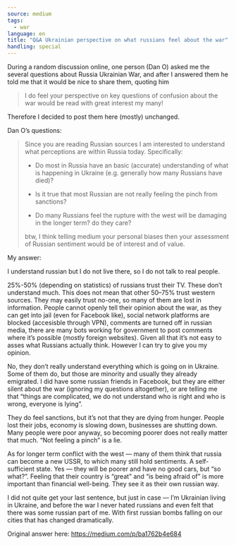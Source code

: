 ```yaml
---
source: medium
tags:
  - war
language: en
title: "Q&A Ukrainian perspective on what russians feel about the war"
handling: special
---
```


During a random discussion online, one person (Dan O) asked me the several questions about Russia Ukrainian War,
and after I answered them he told me that it would be nice to share them, quoting him

> I do feel your perspective on key questions of confusion about the war would be read with great interest my many!

Therefore I decided to post them here (mostly) unchanged.

Dan O’s questions:

> Since you are reading Russian sources I am interested to understand what perceptions are within Russia today. 
> Specifically:
> 
> - Do most in Russia have an basic (accurate) understanding of what is happening in Ukraine (e.g. 
> generally how many Russians have died)?
> 
> - Is it true that most Russian are not really feeling the pinch from sanctions?
> 
> - Do many Russians feel the rupture with the west will be damaging in the longer term? do they care?
> 
> btw, I think telling medium your personal biases then your assessment of Russian sentiment would be of interest and of value.

My answer:

I understand russian but I do not live there, so I do not talk to real people.

25%-50% (depending on statistics) of russians trust their TV. 
These don’t understand much. 
This does not mean that other 50–75% trust western sources. 
They may easily trust no-one, so many of them are lost in information. 
People cannot openly tell their opinion about the war, as they can get into jail (even for Facebook like), social network platforms are blocked (accesisble through VPN), comments are turned off in russian media, there are many bots working for government to post comments where it’s possible (mostly foreign websites). 
Given all that it’s not easy to asses what Russians actually think. 
However I can try to give you my opinion.

No, they don’t really understand everything which is going on in Ukraine. 
Some of them do, but those are minority and usually they already emigrated. 
I did have some russian friends in Facebook, but they are either silent about the war (ignoring my questions altogether), or are telling me that “things are complicated, we do not understand who is right and who is wrong, everyone is lying”.

They do feel sanctions, but it’s not that they are dying from hunger. 
People lost their jobs, economy is slowing down, businesses are shutting down. 
Many people were poor anyway, so becoming poorer does not really matter that much. 
“Not feeling a pinch” is a lie.

As for longer term conflict with the west — many of them think that russia can become a new USSR, to which many still hold sentiments. 
A self-sufficient state. 
Yes — they will be poorer and have no good cars, but “so what?”. 
Feeling that their country is “great” and “is being afraid of” is more important than financial well-being. 
They see it as their own russian way.

I did not quite get your last sentence, but just in case — I’m Ukrainian living in Ukraine, and before the war I never hated russians and even felt that there was some russian part of me. 
With first russian bombs falling on our cities that has changed dramatically.

Original answer here: https://medium.com/p/ba1762b4e684

